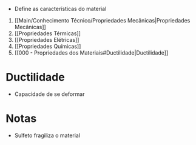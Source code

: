  - Define as características do material

 1. [[Main/Conhecimento Técnico/Propriedades Mecânicas|Propriedades Mecânicas]]
 2. [[Propriedades Térmicas]] 
 3. [[Propriedades Elétricas]]
 4. [[Propriedades Químicas]]
 5. [[000 - Propriedades dos Materiais#Ductilidade|Ductilidade]]

# Ductilidade
 - Capacidade de se deformar

# Notas
- Sulfeto fragiliza o material